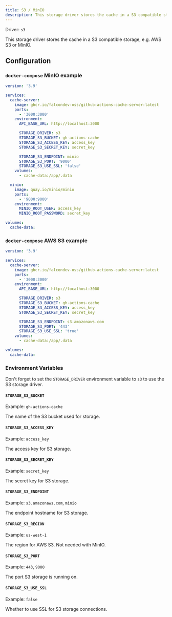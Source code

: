 ```yaml
---
title: S3 / MinIO
description: This storage driver stores the cache in a S3 compatible storage, e.g. AWS S3 or MinIO.
---
```


Driver: `s3`

This storage driver stores the cache in a S3 compatible storage, e.g. AWS S3 or MinIO.

## Configuration

### `docker-compose` MinIO example

```yaml [docker-compose.yml]
version: '3.9'

services:
  cache-server:
    image: ghcr.io/falcondev-oss/github-actions-cache-server:latest
    ports:
      - '3000:3000'
    environment:
      API_BASE_URL: http://localhost:3000

      STORAGE_DRIVER: s3
      STORAGE_S3_BUCKET: gh-actions-cache
      STORAGE_S3_ACCESS_KEY: access_key
      STORAGE_S3_SECRET_KEY: secret_key

      STORAGE_S3_ENDPOINT: minio
      STORAGE_S3_PORT: '9000'
      STORAGE_S3_USE_SSL: 'false'
    volumes:
      - cache-data:/app/.data

  minio:
    image: quay.io/minio/minio
    ports:
      - '9000:9000'
    environment:
      MINIO_ROOT_USER: access_key
      MINIO_ROOT_PASSWORD: secret_key

volumes:
  cache-data:
```

### `docker-compose` AWS S3 example

```yaml [docker-compose.yml]
version: '3.9'

services:
  cache-server:
    image: ghcr.io/falcondev-oss/github-actions-cache-server:latest
    ports:
      - '3000:3000'
    environment:
      API_BASE_URL: http://localhost:3000

      STORAGE_DRIVER: s3
      STORAGE_S3_BUCKET: gh-actions-cache
      STORAGE_S3_ACCESS_KEY: access_key
      STORAGE_S3_SECRET_KEY: secret_key

      STORAGE_S3_ENDPOINT: s3.amazonaws.com
      STORAGE_S3_PORT: '443'
      STORAGE_S3_USE_SSL: 'true'
    volumes:
      - cache-data:/app/.data

volumes:
  cache-data:
```

### Environment Variables

Don't forget to set the `STORAGE_DRIVER` environment variable to `s3` to use the S3 storage driver.

#### `STORAGE_S3_BUCKET`

Example: `gh-actions-cache`

The name of the S3 bucket used for storage.

#### `STORAGE_S3_ACCESS_KEY`

Example: `access_key`

The access key for S3 storage.

#### `STORAGE_S3_SECRET_KEY`

Example: `secret_key`

The secret key for S3 storage.

#### `STORAGE_S3_ENDPOINT`

Example: `s3.amazonaws.com`, `minio`

The endpoint hostname for S3 storage.

#### `STORAGE_S3_REGION`

Example: `us-west-1`

The region for AWS S3. Not needed with MinIO.

#### `STORAGE_S3_PORT`

Example: `443`, `9000`

The port S3 storage is running on.

#### `STORAGE_S3_USE_SSL`

Example: `false`

Whether to use SSL for S3 storage connections.
